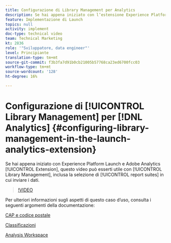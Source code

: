 ```yaml
---
title: Configurazione di Library Management per Analytics
description: Se hai appena iniziato con l’estensione Experience Platform Launch per Adobe Analytics, questo video può aiutarti con la parte di gestione della libreria della configurazione, inclusa la selezione delle suite di rapporti in cui desideri inviare i dati.
feature: Implementazione di Launch
topics: null
activity: implement
doc-type: technical video
team: Technical Marketing
kt: 2836
role: '"Sviluppatore, data engineer"'
level: Principiante
translation-type: tm+mt
source-git-commit: f3b3fa7d91b0cb21005b57768ca23ed6700fcc03
workflow-type: tm+mt
source-wordcount: '128'
ht-degree: 16%

---
```



# Configurazione di [!UICONTROL Library Management] per [!DNL Analytics] {#configuring-library-management-in-the-launch-analytics-extension}

Se hai appena iniziato con Experience Platform Launch e Adobe Analytics [!UICONTROL Extension], questo video può esserti utile con [!UICONTROL Library Management], inclusa la selezione di [!UICONTROL report suites] in cui inviare i dati.

>[!VIDEO](https://video.tv.adobe.com/v/27092/?quality=12)

Per ulteriori informazioni sugli aspetti di questo caso d’uso, consulta i seguenti argomenti della documentazione:

[CAP e codice postale](https://docs.adobe.com/help/en/analytics/components/variables/dimensions-reports/reports-zip.html)

[Classificazioni](https://docs.adobe.com/content/help/it-IT/analytics/components/classifications/c-classifications.html)

[Analysis Workspace](https://docs.adobe.com/content/help/it-IT/analytics/analyze/analysis-workspace/home.translate.html)

